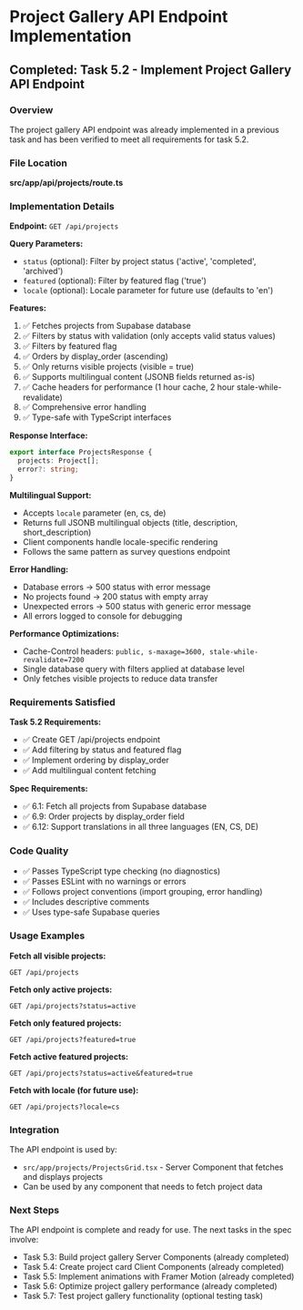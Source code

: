 # Project Gallery API Endpoint Implementation

## Completed: Task 5.2 - Implement Project Gallery API Endpoint

### Overview

The project gallery API endpoint was already implemented in a previous task and has been verified to meet all requirements for task 5.2.

### File Location

**src/app/api/projects/route.ts**

### Implementation Details

**Endpoint:** `GET /api/projects`

**Query Parameters:**
- `status` (optional): Filter by project status ('active', 'completed', 'archived')
- `featured` (optional): Filter by featured flag ('true')
- `locale` (optional): Locale parameter for future use (defaults to 'en')

**Features:**
1. ✅ Fetches projects from Supabase database
2. ✅ Filters by status with validation (only accepts valid status values)
3. ✅ Filters by featured flag
4. ✅ Orders by display_order (ascending)
5. ✅ Only returns visible projects (visible = true)
6. ✅ Supports multilingual content (JSONB fields returned as-is)
7. ✅ Cache headers for performance (1 hour cache, 2 hour stale-while-revalidate)
8. ✅ Comprehensive error handling
9. ✅ Type-safe with TypeScript interfaces

**Response Interface:**
```typescript
export interface ProjectsResponse {
  projects: Project[];
  error?: string;
}
```

**Multilingual Support:**
- Accepts `locale` parameter (en, cs, de)
- Returns full JSONB multilingual objects (title, description, short_description)
- Client components handle locale-specific rendering
- Follows the same pattern as survey questions endpoint

**Error Handling:**
- Database errors → 500 status with error message
- No projects found → 200 status with empty array
- Unexpected errors → 500 status with generic error message
- All errors logged to console for debugging

**Performance Optimizations:**
- Cache-Control headers: `public, s-maxage=3600, stale-while-revalidate=7200`
- Single database query with filters applied at database level
- Only fetches visible projects to reduce data transfer

### Requirements Satisfied

**Task 5.2 Requirements:**
- ✅ Create GET /api/projects endpoint
- ✅ Add filtering by status and featured flag
- ✅ Implement ordering by display_order
- ✅ Add multilingual content fetching

**Spec Requirements:**
- ✅ 6.1: Fetch all projects from Supabase database
- ✅ 6.9: Order projects by display_order field
- ✅ 6.12: Support translations in all three languages (EN, CS, DE)

### Code Quality

- ✅ Passes TypeScript type checking (no diagnostics)
- ✅ Passes ESLint with no warnings or errors
- ✅ Follows project conventions (import grouping, error handling)
- ✅ Includes descriptive comments
- ✅ Uses type-safe Supabase queries

### Usage Examples

**Fetch all visible projects:**
```
GET /api/projects
```

**Fetch only active projects:**
```
GET /api/projects?status=active
```

**Fetch only featured projects:**
```
GET /api/projects?featured=true
```

**Fetch active featured projects:**
```
GET /api/projects?status=active&featured=true
```

**Fetch with locale (for future use):**
```
GET /api/projects?locale=cs
```

### Integration

The API endpoint is used by:
- `src/app/projects/ProjectsGrid.tsx` - Server Component that fetches and displays projects
- Can be used by any component that needs to fetch project data

### Next Steps

The API endpoint is complete and ready for use. The next tasks in the spec involve:
- Task 5.3: Build project gallery Server Components (already completed)
- Task 5.4: Create project card Client Components (already completed)
- Task 5.5: Implement animations with Framer Motion (already completed)
- Task 5.6: Optimize project gallery performance (already completed)
- Task 5.7: Test project gallery functionality (optional testing task)
